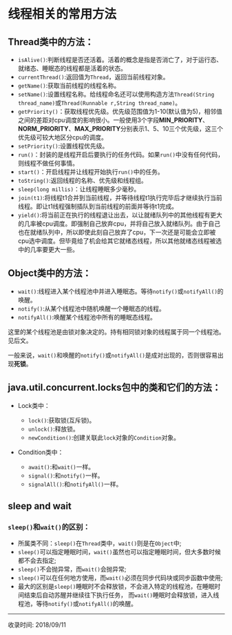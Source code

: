 # 线程相关的常用方法

## Thread类中的方法：

+ `isAlive()`:判断线程是否还活着。活着的概念是指是否消亡了，对于运行态、就绪态、睡眠态的线程都是活着的状态。
+ `currentThread()`:返回值为`Thread`，返回当前线程对象。
+ `getName()`:获取当前线程的线程名称。
+ `setName()`:设置线程名称。给线程命名还可以使用构造方法`Thread(String thread_name)`或`Thread(Runnable r,String thread_name)`。
+ `getPriority()`：获取线程优先级。优先级范围值为1-10(默认值为5)，相邻值之间的差距对cpu调度的影响很小。一般使用3个字段**MIN_PRIORITY**、**NORM_PRIORITY**、**MAX_PRIORITY**分别表示1、5、10三个优先级，这三个优先级可较大地区分cpu的调度。
+ `setPriority()`:设置线程优先级。
+ `run()`：封装的是线程开启后要执行的任务代码。如果`run()`中没有任何代码，则线程不做任何事情。
+ `start()`：开启线程并让线程开始执行`run()`中的任务。
+ `toString()`:返回线程的名称、优先级和线程组。
+ `sleep(long millis)`：让线程睡眠多少毫秒。
+ `join(t1)`:将线程t1合并到当前线程，并等待线程t1执行完毕后才继续执行当前线程。即让t1线程强制插队到当前线程的前面并等待t1完成。
+ `yield()`:将当前正在执行的线程退让出去，以让就绪队列中的其他线程有更大的几率被cpu调度。即强制自己放弃cpu，并将自己放入就绪队列。由于自己也在就绪队列中，所以即使此刻自己放弃了cpu，下一次还是可能会立即被cpu选中调度。但毕竟给了机会给其它就绪态线程，所以其他就绪态线程被选中的几率要更大一些。

## Object类中的方法：

+ `wait()`:线程进入某个线程池中并进入睡眠态。等待`notify()`或`notifyAll()`的唤醒。
+ `notify()`:从某个线程池中随机唤醒一个睡眠态的线程。
+ `notifyAll()`:唤醒某个线程池中所有的睡眠态线程。

这里的某个线程池是由锁对象决定的。持有相同锁对象的线程属于同一个线程池。见后文。

一般来说，`wait()`和唤醒的`notify()`或`notifyAll()`是成对出现的，否则很容易出现**死锁**。

## java.util.concurrent.locks包中的类和它们的方法：

+ Lock类中：

    + `lock()`:获取锁(互斥锁)。
    + `unlock()`:释放锁。
    + `newCondition()`:创建关联此`lock`对象的`Condition`对象。

+ Condition类中：

    + `await()`:和`wait()`一样。
    + `signal()`:和`notify()`一样。
    + `signalAll()`:和`notifyAll()`一样。
    
    
## sleep and wait

### `sleep()`和`wait()`的区别：

+ 所属类不同：`sleep()`在`Thread`类中，`wait()`则是在`Object`中;
+ `sleep()`可以指定睡眠时间，`wait()`虽然也可以指定睡眠时间，但大多数时候都不会去指定;
+ `sleep()`不会抛异常，而`wait()`会抛异常;
+ `sleep()`可以在任何地方使用，而`wait()`必须在同步代码块或同步函数中使用;
+ 最大的区别是`sleep()`睡眠时不会释放锁，不会进入特定的线程池，在睡眠时间结束后自动苏醒并继续往下执行任务，
  而`wait()`睡眠时会释放锁，进入线程池，等待`notify()`或`notifyAll()`的唤醒。



---
收录时间: 2018/09/11

<Vssue :title="$title" />